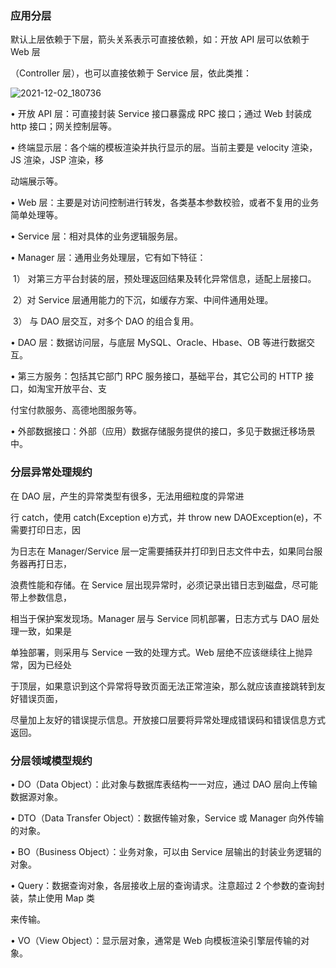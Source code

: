 ### 应用分层

默认上层依赖于下层，箭头关系表示可直接依赖，如：开放 API 层可以依赖于 Web 层 

（Controller 层），也可以直接依赖于 Service 层，依此类推：

![2021-12-02_180736](../2021-12-02_180736.png)

• 开放 API 层：可直接封装 Service 接口暴露成 RPC 接口；通过 Web 封装成 http 接口；网关控制层等。

• 终端显示层：各个端的模板渲染并执行显示的层。当前主要是 velocity 渲染，JS 渲染，JSP 渲染，移

动端展示等。 

• Web 层：主要是对访问控制进行转发，各类基本参数校验，或者不复用的业务简单处理等。 

• Service 层：相对具体的业务逻辑服务层。 

• Manager 层：通用业务处理层，它有如下特征：

​    1） 对第三方平台封装的层，预处理返回结果及转化异常信息，适配上层接口。

​    2）对 Service 层通用能力的下沉，如缓存方案、中间件通用处理。 

​    3） 与 DAO 层交互，对多个 DAO 的组合复用。 

• DAO 层：数据访问层，与底层 MySQL、Oracle、Hbase、OB 等进行数据交互。 

• 第三方服务：包括其它部门 RPC 服务接口，基础平台，其它公司的 HTTP 接口，如淘宝开放平台、支

付宝付款服务、高德地图服务等。

• 外部数据接口：外部（应用）数据存储服务提供的接口，多见于数据迁移场景中。

### 分层异常处理规约

在 DAO 层，产生的异常类型有很多，无法用细粒度的异常进

行 catch，使用 catch(Exception e)方式，并 throw new DAOException(e)，不需要打印日志，因

为日志在 Manager/Service 层一定需要捕获并打印到日志文件中去，如果同台服务器再打日志，

浪费性能和存储。在 Service 层出现异常时，必须记录出错日志到磁盘，尽可能带上参数信息，

相当于保护案发现场。Manager 层与 Service 同机部署，日志方式与 DAO 层处理一致，如果是

单独部署，则采用与 Service 一致的处理方式。Web 层绝不应该继续往上抛异常，因为已经处

于顶层，如果意识到这个异常将导致页面无法正常渲染，那么就应该直接跳转到友好错误页面，

尽量加上友好的错误提示信息。开放接口层要将异常处理成错误码和错误信息方式返回。

### 分层领域模型规约

• DO（Data Object）：此对象与数据库表结构一一对应，通过 DAO 层向上传输数据源对象。 

• DTO（Data Transfer Object）：数据传输对象，Service 或 Manager 向外传输的对象。 

• BO（Business Object）：业务对象，可以由 Service 层输出的封装业务逻辑的对象。 

• Query：数据查询对象，各层接收上层的查询请求。注意超过 2 个参数的查询封装，禁止使用 Map 类

来传输。 

• VO（View Object）：显示层对象，通常是 Web 向模板渲染引擎层传输的对象。

